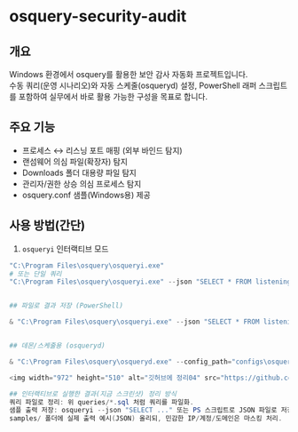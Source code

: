 # osquery-security-audit

## 개요
Windows 환경에서 osquery를 활용한 보안 감사 자동화 프로젝트입니다.  
수동 쿼리(운영 시나리오)와 자동 스케줄(osqueryd) 설정, PowerShell 래퍼 스크립트를 포함하여 실무에서 바로 활용 가능한 구성을 목표로 합니다.

## 주요 기능
- 프로세스 ↔ 리스닝 포트 매핑 (외부 바인드 탐지)
- 랜섬웨어 의심 파일(확장자) 탐지
- Downloads 폴더 대용량 파일 탐지
- 관리자/권한 상승 의심 프로세스 탐지
- osquery.conf 샘플(Windows용) 제공

## 사용 방법(간단)
1. `osqueryi` 인터랙티브 모드
```powershell
"C:\Program Files\osquery\osqueryi.exe"
# 또는 단일 쿼리
"C:\Program Files\osquery\osqueryi.exe" --json "SELECT * FROM listening_ports LIMIT 10;"


## 파일로 결과 저장 (PowerShell)

& "C:\Program Files\osquery\osqueryi.exe" --json "SELECT * FROM listening_ports;" | Out-File samples/osq_listening_example.json -Encoding utf8


## 데몬/스케줄용 (osqueryd)

& "C:\Program Files\osquery\osqueryd.exe" --config_path="configs\osquery.conf" --verbose

<img width="972" height="510" alt="깃허브에 정리04" src="https://github.com/user-attachments/assets/55ffd625-a82a-44d7-b8e5-22037e980816" />

## 인터랙티브로 실행한 결과(지금 스크린샷) 정리 방식
쿼리 파일로 정리: 위 queries/*.sql 처럼 쿼리를 파일화.
샘플 출력 저장: osqueryi --json "SELECT ..." 또는 PS 스크립트로 JSON 파일로 저장
samples/ 폴더에 실제 출력 예시(JSON) 올리되, 민감한 IP/계정/도메인은 마스킹 처리.



